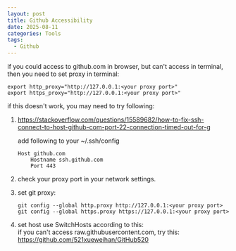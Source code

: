 ```yaml
---
layout: post
title: Github Accessibility
date: 2025-08-11
categories: Tools
tags:
  - Github
---
```


if you could access to github.com in browser, but can't access in terminal, then you need to set proxy in terminal:
```
export http_proxy="http://127.0.0.1:<your proxy port>"
export https_proxy="http://127.0.0.1:<your proxy port>"
```

if this doesn't work, you may need to try following:

1. <https://stackoverflow.com/questions/15589682/how-to-fix-ssh-connect-to-host-github-com-port-22-connection-timed-out-for-g>

    add following to your ~/.ssh/config

    ```
    Host github.com
        Hostname ssh.github.com
        Port 443
    ```
  

2. check your proxy port in your network settings.
3. set git proxy:

    ```shell
    git config --global http.proxy http://127.0.0.1:<your proxy port>
    git config --global https.proxy https://127.0.0.1:<your proxy port>
    ```
4. set host use SwitchHosts according to this:  
  if you can't access raw.githubusercontent.com, try this:
  <https://github.com/521xueweihan/GitHub520>